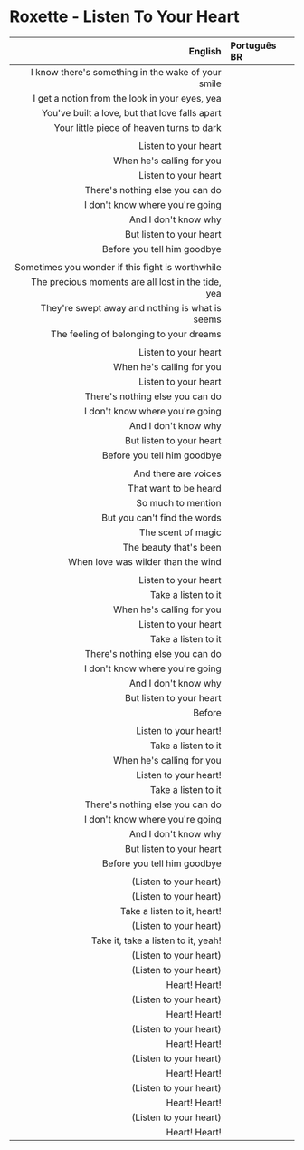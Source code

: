 # Roxette - Listen To Your Heart

| English | Português BR |
|------:|:--------------------|
| I know there's something in the wake of your smile |
| I get a notion from the look in your eyes, yea |
| You've built a love, but that love falls apart |
| Your little piece of heaven turns to dark |
|  |
| Listen to your heart |
| When he's calling for you |
| Listen to your heart |
| There's nothing else you can do |
| I don't know where you're going |
| And I don't know why |
| But listen to your heart |
| Before you tell him goodbye |
|  |
| Sometimes you wonder if this fight is worthwhile |
| The precious moments are all lost in the tide, yea |
| They're swept away and nothing is what is seems |
| The feeling of belonging to your dreams |
|  |
| Listen to your heart |
| When he's calling for you |
| Listen to your heart |
| There's nothing else you can do |
| I don't know where you're going |
| And I don't know why |
| But listen to your heart |
| Before you tell him goodbye |
|  |
| And there are voices |
| That want to be heard |
| So much to mention |
| But you can't find the words |
| The scent of magic |
| The beauty that's been |
| When love was wilder than the wind |
|  |
| Listen to your heart |
| Take a listen to it |
| When he's calling for you |
| Listen to your heart |
| Take a listen to it |
| There's nothing else you can do |
| I don't know where you're going |
| And I don't know why |
| But listen to your heart |
| Before |
|  |
| Listen to your heart! |
| Take a listen to it |
| When he's calling for you |
| Listen to your heart! |
| Take a listen to it |
| There's nothing else you can do |
| I don't know where you're going |
| And I don't know why |
| But listen to your heart |
| Before you tell him goodbye |
|  |
| (Listen to your heart) |
| (Listen to your heart) |
| Take a listen to it, heart! |
| (Listen to your heart) |
| Take it, take a listen to it, yeah! |
| (Listen to your heart) |
| (Listen to your heart) |
| Heart! Heart! |
| (Listen to your heart) |
| Heart! Heart! |
| (Listen to your heart) |
| Heart! Heart! |
| (Listen to your heart) |
| Heart! Heart! |
| (Listen to your heart) |
| Heart! Heart! |
| (Listen to your heart) |
| Heart! Heart! |